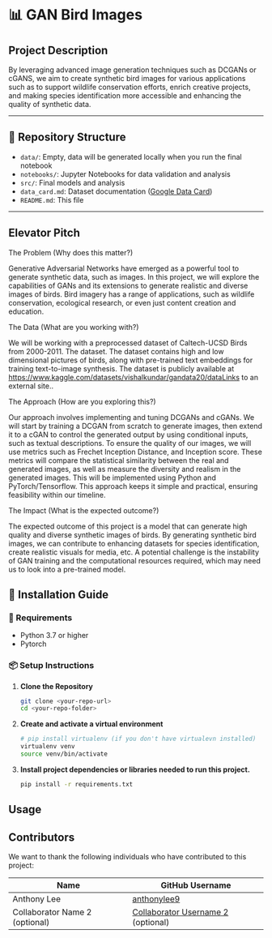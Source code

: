 # 📊 GAN Bird Images


## Project Description 

By leveraging advanced image generation techniques such as DCGANs or cGANS, we aim to create synthetic bird images for various applications such as to support wildlife conservation efforts, enrich creative projects, and making species identification more accessible and enhancing the quality of synthetic data.



---

## 📂 Repository Structure
- `data/`: Empty, data will be generated locally when you run the final notebook
- `notebooks/`: Jupyter Notebooks for data validation and analysis
- `src/`: Final models and analysis
- `data_card.md`: Dataset documentation ([Google Data Card](https://github.com/PAIR-code/datacardsplaybook/blob/main/templates/DataCardsExtendedTemplate.md))
- `README.md`: This file

---
## Elevator Pitch

The Problem (Why does this matter?)

Generative Adversarial Networks have emerged as a powerful tool to generate synthetic data, such as images. In this project, we will explore the capabilities of GANs and its extensions to generate realistic and diverse images of birds. Bird imagery has a range of applications, such as wildlife conservation, ecological research, or even just content creation and education.

The Data (What are you working with?)

We will be working with a preprocessed dataset of Caltech-UCSD Birds from 2000-2011. The dataset. The dataset contains high and low dimensional pictures of birds, along with pre-trained text embeddings for training text-to-image synthesis. The dataset is publicly available at https://www.kaggle.com/datasets/vishalkundar/gandata20/dataLinks to an external site..

The Approach (How are you exploring this?)

Our approach involves implementing and tuning DCGANs and cGANs. We will start by training a DCGAN from scratch to generate images, then extend it to a cGAN to control the generated output by using conditional inputs, such as textual descriptions. To ensure the quality of our images, we will use metrics such as Frechet Inception Distance, and Inception score. These metrics will compare the statistical similarity between the real and generated images, as well as measure the diversity and realism in the generated images. This will be implemented using Python and PyTorch/Tensorflow. This approach keeps it simple and practical, ensuring feasibility within our timeline.

The Impact (What is the expected outcome?)

The expected outcome of this project is a model that can generate high quality and diverse synthetic images of birds. By generating synthetic bird images, we can contribute to enhancing datasets for species identification, create realistic visuals for media, etc. A potential challenge is the instability of GAN training and the computational resources required, which may need us to look into a pre-trained model.

## 🚀 Installation Guide

### 🔧 Requirements
- Python 3.7 or higher  
- Pytorch

### 📦 Setup Instructions

1. **Clone the Repository**
   ```bash
   git clone <your-repo-url>
   cd <your-repo-folder>
2. **Create and activate a virtual environment**

   ```bash
   # pip install virtualenv (if you don't have virtualevn installed)
   virtualenv venv
   source venv/bin/activate
   ```
3. **Install project dependencies or libraries needed to run this project.**

   ```bash
   pip install -r requirements.txt
   ```

## Usage

## Contributors

We want to thank the following individuals who have contributed to this project:


| Name | GitHub Username |
|---|---|
| Anthony Lee | [anthonylee9](https://github.com/anthonylee9) |
| Collaborator Name 2 (optional) | [Collaborator Username 2](https://github.com/CollaboratorUsername2) (optional) |
